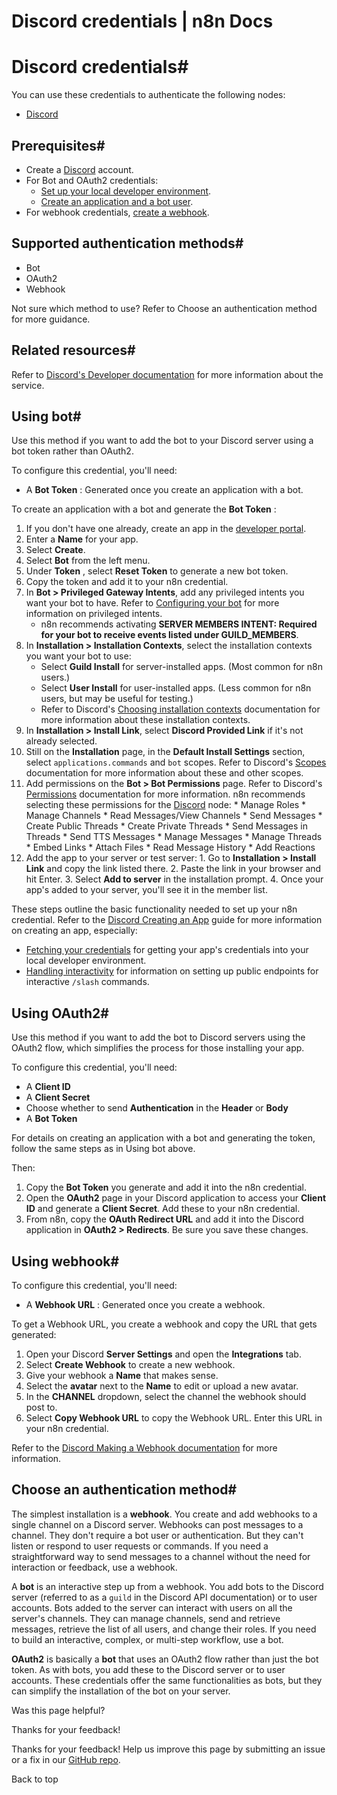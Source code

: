 # Discord credentials | n8n Docs

[ ](https://github.com/n8n-io/n8n-docs/edit/main/docs/integrations/builtin/credentials/discord.md "Edit this page")

# Discord credentials#

You can use these credentials to authenticate the following nodes:

  * [Discord](../../app-nodes/n8n-nodes-base.discord/)

## Prerequisites#

  * Create a [Discord](https://www.discord.com/) account.
  * For Bot and OAuth2 credentials:
    * [Set up your local developer environment](https://discord.com/developers/docs/quick-start/getting-started#step-0-project-setup).
    * [Create an application and a bot user](https://discord.com/developers/docs/quick-start/getting-started#step-1-creating-an-app).
  * For webhook credentials, [create a webhook](https://support.discord.com/hc/en-us/articles/228383668-Intro-to-Webhooks).

## Supported authentication methods#

  * Bot
  * OAuth2
  * Webhook

Not sure which method to use? Refer to Choose an authentication method for more guidance.

## Related resources#

Refer to [Discord's Developer documentation](https://discord.com/developers/docs/intro) for more information about the service.

## Using bot#

Use this method if you want to add the bot to your Discord server using a bot token rather than OAuth2.

To configure this credential, you'll need:

  * A **Bot Token** : Generated once you create an application with a bot.

To create an application with a bot and generate the **Bot Token** :

  1. If you don't have one already, create an app in the [developer portal](https://discord.com/developers/applications?new_application=true).
  2. Enter a **Name** for your app.
  3. Select **Create**.
  4. Select **Bot** from the left menu.
  5. Under **Token** , select **Reset Token** to generate a new bot token. 
  6. Copy the token and add it to your n8n credential.
  7. In **Bot > Privileged Gateway Intents**, add any privileged intents you want your bot to have. Refer to [Configuring your bot](https://discord.com/developers/docs/quick-start/getting-started#configuring-your-bot) for more information on privileged intents.
     * n8n recommends activating **SERVER MEMBERS INTENT: Required for your bot to receive events listed under GUILD_MEMBERS**. 
  8. In **Installation > Installation Contexts**, select the installation contexts you want your bot to use:
     * Select **Guild Install** for server-installed apps. (Most common for n8n users.)
     * Select **User Install** for user-installed apps. (Less common for n8n users, but may be useful for testing.)
     * Refer to Discord's [Choosing installation contexts](https://discord.com/developers/docs/quick-start/getting-started#choosing-installation-contexts) documentation for more information about these installation contexts.
  9. In **Installation > Install Link**, select **Discord Provided Link** if it's not already selected.
  10. Still on the **Installation** page, in the **Default Install Settings** section, select `applications.commands` and `bot` scopes. Refer to Discord's [Scopes](https://discord.com/developers/docs/topics/oauth2#shared-resources-oauth2-scopes) documentation for more information about these and other scopes.
  11. Add permissions on the **Bot > Bot Permissions** page. Refer to Discord's [Permissions](https://discord.com/developers/docs/topics/permissions) documentation for more information. n8n recommends selecting these permissions for the [Discord](../../app-nodes/n8n-nodes-base.discord/) node:
     * Manage Roles
     * Manage Channels
     * Read Messages/View Channels
     * Send Messages
     * Create Public Threads
     * Create Private Threads
     * Send Messages in Threads
     * Send TTS Messages
     * Manage Messages
     * Manage Threads
     * Embed Links
     * Attach Files
     * Read Message History
     * Add Reactions
  12. Add the app to your server or test server:
     1. Go to **Installation > Install Link** and copy the link listed there.
     2. Paste the link in your browser and hit Enter.
     3. Select **Add to server** in the installation prompt.
     4. Once your app's added to your server, you'll see it in the member list.

These steps outline the basic functionality needed to set up your n8n credential. Refer to the [Discord Creating an App](https://discord.com/developers/docs/quick-start/getting-started#step-1-creating-an-app) guide for more information on creating an app, especially:

  * [Fetching your credentials](https://discord.com/developers/docs/quick-start/getting-started#fetching-your-credentials) for getting your app's credentials into your local developer environment.
  * [Handling interactivity](https://discord.com/developers/docs/quick-start/getting-started#step-3-handling-interactivity) for information on setting up public endpoints for interactive `/slash` commands.

## Using OAuth2#

Use this method if you want to add the bot to Discord servers using the OAuth2 flow, which simplifies the process for those installing your app.

To configure this credential, you'll need:

  * A **Client ID**
  * A **Client Secret**
  * Choose whether to send **Authentication** in the **Header** or **Body**
  * A **Bot Token**

For details on creating an application with a bot and generating the token, follow the same steps as in Using bot above.

Then:

  1. Copy the **Bot Token** you generate and add it into the n8n credential.
  2. Open the **OAuth2** page in your Discord application to access your **Client ID** and generate a **Client Secret**. Add these to your n8n credential.
  3. From n8n, copy the **OAuth Redirect URL** and add it into the Discord application in **OAuth2 > Redirects**. Be sure you save these changes.

## Using webhook#

To configure this credential, you'll need:

  * A **Webhook URL** : Generated once you create a webhook.

To get a Webhook URL, you create a webhook and copy the URL that gets generated:

  1. Open your Discord **Server Settings** and open the **Integrations** tab.
  2. Select **Create Webhook** to create a new webhook.
  3. Give your webhook a **Name** that makes sense.
  4. Select the **avatar** next to the **Name** to edit or upload a new avatar.
  5. In the **CHANNEL** dropdown, select the channel the webhook should post to.
  6. Select **Copy Webhook URL** to copy the Webhook URL. Enter this URL in your n8n credential.

Refer to the [Discord Making a Webhook documentation](https://support.discord.com/hc/en-us/articles/228383668-Intro-to-Webhooks) for more information.

## Choose an authentication method#

The simplest installation is a **webhook**. You create and add webhooks to a single channel on a Discord server. Webhooks can post messages to a channel. They don't require a bot user or authentication. But they can't listen or respond to user requests or commands. If you need a straightforward way to send messages to a channel without the need for interaction or feedback, use a webhook.

A **bot** is an interactive step up from a webhook. You add bots to the Discord server (referred to as a `guild` in the Discord API documentation) or to user accounts. Bots added to the server can interact with users on all the server's channels. They can manage channels, send and retrieve messages, retrieve the list of all users, and change their roles. If you need to build an interactive, complex, or multi-step workflow, use a bot.

**OAuth2** is basically a **bot** that uses an OAuth2 flow rather than just the bot token. As with bots, you add these to the Discord server or to user accounts. These credentials offer the same functionalities as bots, but they can simplify the installation of the bot on your server.

Was this page helpful? 

Thanks for your feedback! 

Thanks for your feedback! Help us improve this page by submitting an issue or a fix in our [GitHub repo](https://github.com/n8n-io/n8n-docs). 

Back to top